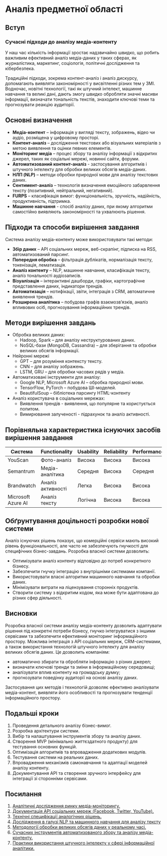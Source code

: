 # Аналіз предметної області

## Вступ

### Сучасні підходи до аналізу медіа-контенту
У наш час кількість інформації зростає надзвичайно швидко, що робить важливим ефективний аналіз медіа-даних у таких сферах, як журналістика, маркетинг, соціологія, політичні дослідження та кібербезпека.

Традиційні підходи, зокрема контент-аналіз і аналіз дискурсу, допомагають виявляти закономірності у висвітленні різних тем у ЗМІ. Водночас, новітні технології, такі як штучний інтелект, машинне навчання та великі дані, дають змогу швидко обробляти значні масиви інформації, визначати тональність текстів, знаходити ключові теми та прогнозувати реакцію аудиторії.

## Основні визначення

- **Медіа-контент** – інформація у вигляді тексту, зображень, відео чи аудіо, розміщена у цифровому просторі.
- **Контент-аналіз** – дослідження текстових або візуальних матеріалів з метою виявлення та оцінки певних елементів.
- **Моніторинг медіа** – процес збору та аналізу інформації з відкритих джерел, таких як соціальні мережі, новинні сайти, форуми.
- **Автоматизований контент-аналіз** - застосування алгоритмів і штучного інтелекту для обробки великих обсягів медіа-даних.
- **НЛП (NLP)** – методи обробки природної мови для аналізу текстових даних.
- **Сентимент-аналіз** – технологія визначення емоційного забарвлення тексту (позитивний, нейтральний, негативний).
- **FURPS** – класифікація вимог: функціональність, зручність, надійність, продуктивність, підтримка.
- **Машинне навчання** - спосіб аналізу даних, при якому алгоритми самостійно виявляють закономірності та ухвалюють рішення.

## Підходи та способи вирішення завдання

Система аналізу медіа-контенту може використовувати такі методи:

- **Збір даних** – API соціальних мереж, веб-скрапінг, підписка на RSS, автоматизований парсинг.
- **Попередня обробка** – фільтрація дублікатів, нормалізація тексту, токенізація, лематизація.
- **Аналіз контенту** – NLP, машинне навчання, класифікація тексту, аналіз тональності аудіозаписів.
- **Візуалізація** – інтерактивні дашборди, графіки, картографічне представлення даних, індикатори трендів.
- **Автоматизація** – нотифікації, звіти, інтеграція з CRM, автоматичне виявлення трендів.
- **Розширена аналітика** – побудова графів взаємозв’язків, аналіз впливових осіб, прогнозування інформаційних трендів.

## Методи вирішення завдань
- Обробка великих даних:
  - Hadoop, Spark – для аналізу неструктурованих даних.
  - NoSQL-бази (MongoDB, Cassandra) – для зберігання та обробки великих обсягів інформації.
- Нейронні мережі
  - GPT – для розуміння контексту тексту.
  - CNN – для аналізу зображень.
  - LSTM, GRU – для обробки часових рядів у медіа.
- Автоматизовані інструменти для аналізу:
  - Google NLP, Microsoft Azure AI – обробка природної мови.
  - TensorFlow, PyTorch – побудова ШІ-моделей.
  - BeautifulSoup – бібліотека парсингу HTML-контенту
- Аналіз користувача в соціальних мережах:
  - Виявлення трендів - виявлення, що популярне та користується попитом.
  - Вимирювання залученості - підрахунок та аналіз активності.

## Порівняльна характеристика існуючих засобів вирішення завдання

| Система | Functionality | Usability | Reliability | Performance | Supportability |
|---------|--------------|-----------|------------|------------|---------------|
| YouScan | Фото-аналіз | Висока | Висока | Висока | Висока |
| Semantrum | Медіа-аналітика | Середня | Висока | Середня | Середня |
| Brandwatch | Аналіз активності | Легка | Висока | Висока | Висока |
| Microsoft Azure AI | Аналіз тексту | Логічна | Висока | Висока | Гнучка |

## Обґрунтування доцільності розробки нової системи

Аналіз існуючих рішень показує, що комерційні сервіси мають високий рівень функціональності, але часто не забезпечують гнучкості для специфічних бізнес-завдань. Розробка власної системи дозволить:
- Оптимізувати аналіз контенту відповідно до потреб конкретного бізнесу.
- Забезпечити гнучку інтеграцію з внутрішніми системами компанії.
- Використовувати власні алгоритми машинного навчання та обробки даних.
- Мінімізувати витрати на ліцензування сторонніх продуктів.
- Створити систему з відкритим кодом, яка може бути адаптована до різних сфер діяльності.

## Висновки

Розробка власної системи аналізу медіа-контенту дозволить адаптувати рішення під конкретні потреби бізнесу, гнучко інтегруватися з іншими сервісами та забезпечити ефективний моніторинг інформаційного простору. Можлива інтеграція з API соціальних мереж, CRM-системами, а також використання технологій штучного інтелекту для аналізу великих обсягів даних. Це дозволить компаніям:
- автоматично збирати та обробляти інформацію з різних джерел;
- визначати ключові тренди та зміни в інформаційному середовищі;
- аналізувати вплив контенту на громадську думку;
- прогнозувати поведінку аудиторії на основі аналізу даних.

Застосування цих методів і технологій дозволяє ефективно аналізувати медіа-контент, виявляти його особливості та прогнозувати тенденції інформаційного простору.

## Подальші кроки

1. Проведення детального аналізу бізнес-вимог.
2. Розробка архітектури системи.
3. Вибір та налаштування інструментів збору та аналізу даних.
4. Створення MVP (мінімально життєздатного продукту) для тестування основних функцій.
5. Оптимізація алгоритмів та впровадження додаткових модулів.
6. Тестування системи на реальних даних.
7. Впровадження механізмів самонавчання та адаптації моделей аналізу контенту.
8. Документування API та створення зручного інтерфейсу для інтеграції зі сторонніми сервісами.

## Посилання

1. [Аналітичні дослідження ринку медіа-моніторингу.](https://uk.wikipedia.org/wiki/%D0%9A%D0%BE%D0%BD%D1%82%D0%B5%D0%BD%D1%82-%D0%B0%D0%BD%D0%B0%D0%BB%D1%96%D0%B7) 
2. [Документація API соціальних мереж (Facebook, Twitter, YouTube).](https://www.ranktracker.com/uk/blog/the-role-of-api-documentation-ensuring-usability-and-adoption/)
3. [Технічні специфікації аналогічних рішень.](https://help.youscan.io/uk/articles/3853748-youscan-%D0%B0%D1%81%D0%BF%D0%B5%D0%BA%D1%82%D0%B8-%D1%8F%D0%BA-%D0%B2%D0%B8-%D0%BC%D0%BE%D0%B6%D0%B5%D1%82%D0%B5-%D1%97%D1%85-%D0%B2%D0%B8%D0%BA%D0%BE%D1%80%D0%B8%D1%81%D1%82%D0%BE%D0%B2%D1%83%D0%B2%D0%B0%D1%82%D0%B8)
4. [Дослідження в галузі NLP та машинного навчання для аналізу тексту](https://uk.wikipedia.org/wiki/%D0%9E%D0%B1%D1%80%D0%BE%D0%B1%D0%BA%D0%B0_%D0%BF%D1%80%D0%B8%D1%80%D0%BE%D0%B4%D0%BD%D0%BE%D1%97_%D0%BC%D0%BE%D0%B2%D0%B8)
5. [Методології обробки великих обсягів даних у реальному часі.](https://uk.wikipedia.org/wiki/%D0%92%D0%B5%D0%BB%D0%B8%D0%BA%D1%96_%D0%B4%D0%B0%D0%BD%D1%96)
6. [Cучасних інструментів автоматизованого збору та аналізу медіа-контенту.](https://youscan.io/ua/)
7. [Практики використання штучного інтелекту у сфері інформаційної аналітики.](https://intcom.kubg.edu.ua/index.php/journal/article/view/320)
